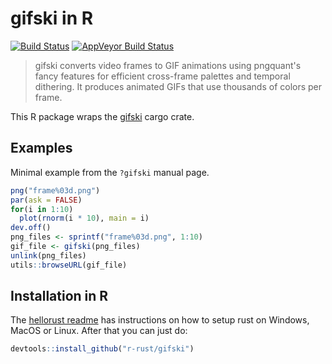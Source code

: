 # gifski in R

[![Build Status](https://travis-ci.org/r-rust/gifski.svg)](https://travis-ci.org/r-rust/gifski)
[![AppVeyor Build Status](https://ci.appveyor.com/api/projects/status/github/r-rust/gifski)](https://ci.appveyor.com/project/jeroen/gifski)

> gifski converts video frames to GIF animations using pngquant's fancy features
  for efficient cross-frame palettes and temporal dithering. It produces animated GIFs that
  use thousands of colors per frame.
  
This R package wraps the [gifski](https://crates.io/crates/gifski) cargo crate.
  
## Examples

Minimal example from the `?gifski` manual page.

```r
png("frame%03d.png")
par(ask = FALSE)
for(i in 1:10)
  plot(rnorm(i * 10), main = i)
dev.off()
png_files <- sprintf("frame%03d.png", 1:10)
gif_file <- gifski(png_files)
unlink(png_files)
utils::browseURL(gif_file)
```

## Installation in R

The [hellorust readme](https://github.com/r-rust/hellorust#installation) has instructions on how to setup rust on Windows, MacOS or Linux. After that you can just do:

```r
devtools::install_github("r-rust/gifski")
```
